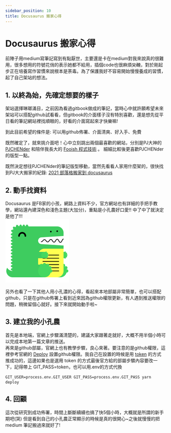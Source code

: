 ```yaml
---
sidebar_position: 10
title: Docusaurus 搬家心得
---
```


# Docusaurus 搬家心得

前陣子用medium寫筆記寫到有點厭世，主要還是卡在medium對我來說真的很難用，很多想用的符號花俏的表示她都不給用，插個code也很麻煩~~又醜~~，對於剛起步正在培養寫作習慣來說根本是荼毒。為了保護我好不容易開始慢慢養成的習慣，起了自己架站的想法。  

## 1. 以終為始，先確定想要的樣子

架站選擇琳瑯滿目，之前因為看過gitbook做成的筆記，當時心中就許願希望未來架站可以搭配github試看看，但gitbook的介面樣子沒有特別喜歡，還是想先從平日看的筆記網站裡找順眼的，好看的介面寫起來才快樂嘛!  

到此目前希望的條件是: 可以用github佈署、介面清爽、好入手、免費

既然確定了，就來挑介面吧！心中立刻跳出兩個最喜歡的網站，分別是PJ大神的 [PJCHENder](https://pjchender.dev/) 和陪伴我長大的 [Fooish 程式技術](https://www.fooish.com/javascript/) 。
細細比較後更喜歡PJCHENder的版型一點。

既然決定想往PJCHENder的筆記版型移動，當然先看看人家用什麼架的，很快找到PJ大大搬家的紀錄: [2021 部落格搬家到 docusaurus](https://pjchender.dev/blog/2021/01/03/happy-new-year/)

## 2. 動手找資料

Docusaurus 是FB家的小孩，網路上資料不少，官方網站也有詳細的手把手教學，網站還內建深色和淺色主題(大加分)，重點是小孔農好口愛!! 中了中了就決定是他了!!!  
![img alt](/img/docusaurus.png)  

另外也看了一下其他人用小孔濃的心得，看起來本地部屬非常簡單，也可以搭配github，只是在github佈署上看到近來因為github權限更新，有人遇到推送權限的問題，稍微留個心就好。接下來就開始動手啦~

## 3. 建立我的小孔農

首先是本地端，官網上步驟滿清楚的，建議大家跟著走就好，大概不用半個小時可以完成本地第一篇文章的推送。  
再來是github部屬，官網上也有教學步驟，良心來著。要注意的是github權限，這裡參考官網的 [Deploy](https://docusaurus.io/docs/deployment#deploy) 設置github權限。我自己在設置的時候是用 [token](https://docs.github.com/en/authentication/keeping-your-account-and-data-secure/creating-a-personal-access-token) 的方式推成功的，這邊如果也是選用 token 的方式最後官方給的部屬步驟內容要改一下，記得帶上 GIT_PASS=token，也可以用.env的方式代換

```shell
GIT_USER=process.env.GIT_USER GIT_PASS=process.env.GIT_PASS yarn deploy
```

## 4. 回顧

這次從研究到成功佈署，時間上斷斷續續也搞了快5個小時，大概就是所謂的新手期吧(哭) 但是看到自己的小孔農正常顯示的時候是真的很開心~之後就慢慢的把 medium 筆記搬過來就好了!
